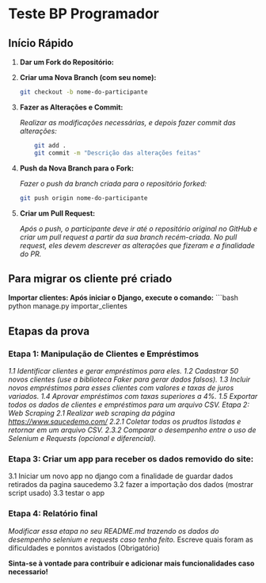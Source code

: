 # Teste BP Programador

## Início Rápido

1. **Dar um Fork do Repositório:**

2. **Criar uma Nova Branch (com seu nome):**
    ```bash
    git checkout -b nome-do-participante

3. **Fazer as Alterações e Commit:**

    *Realizar as modificações necessárias, e depois fazer commit das alterações:*
    ```bash
        git add .
        git commit -m "Descrição das alterações feitas"
4. **Push da Nova Branch para o Fork:**

    *Fazer o push da branch criada para o repositório forked:*
    ```bash
    git push origin nome-do-participante

5. **Criar um Pull Request:**

    *Após o push, o participante deve ir até o repositório original no GitHub e criar um pull request a partir da sua branch recém-criada. No pull request, eles devem descrever as alterações que fizeram e a finalidade do PR.*

## Para migrar os cliente pré criado
**Importar clientes: Após iniciar o Django, execute o comando:**
    ```bash
    python manage.py importar_clientes

## Etapas da prova

### Etapa 1: Manipulação de Clientes e Empréstimos
*1.1 Identificar clientes e gerar empréstimos para eles.
1.2 Cadastrar 50 novos clientes (use a biblioteca Faker para gerar dados falsos).
1.3 Incluir novos empréstimos para esses clientes com valores e taxas de juros variados.
1.4 Aprovar empréstimos com taxas superiores a 4%.
1.5 Exportar todos os dados de clientes e empréstimos para um arquivo CSV.
Etapa 2: Web Scraping
2.1 Realizar web scraping da página https://www.saucedemo.com/
2.2.1 Coletar todas os prudtos listadas e retornar em um arquivo CSV.
2.3.2 Comparar o desempenho entre o uso de Selenium e Requests (opcional e diferencial).*

### Etapa 3: Criar um app para receber os dados removido do site:
3.1 Iniciar um novo app no django com a finalidade de guardar dados retirados da pagina saucedemo
3.2 fazer a importação dos dados (mostrar script usado)
3.3 testar o app

### Etapa 4: Relatório final
*Modificar essa etapa no seu README.md trazendo os dados do desempenho selenium e requests caso tenha feito.*
Escreve quais foram as dificuldades e ponntos avistados (Obrigatório)


**Sinta-se à vontade para contribuir e adicionar mais funcionalidades caso necessario!**